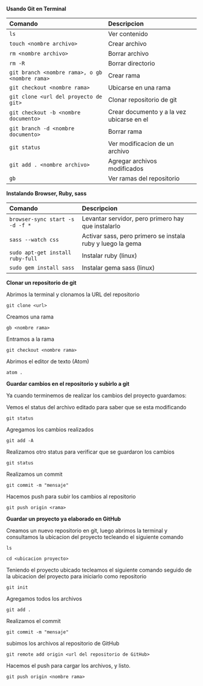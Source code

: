 **Usando Git en Terminal**

| Comando   | Descripcion    |
| :------------- | :------------- |
| ```ls```      | Ver contenido   |
| ```touch <nombre archivo>```      | Crear archivo  |
| ```rm <nombre archivo>```      | Borrar archivo   |
| ```rm -R```      | Borrar directorio   |
| ```git branch <nombre rama>, o gb <nombre rama>```      | Crear rama   |
| ```git checkout <nombre rama>```      | Ubicarse en una rama   |
| ```git clone <url del proyecto de git>```      | Clonar repositorio de git   |
| ```git checkout -b <nombre documento>```      | Crear documento y a la vez ubicarse en el   |
| ```git branch -d <nombre documento>```      | Borrar rama   |
| ```git status```      | Ver modificacion de un archivo   |
| ```git add . <nombre archivo>```      | Agregar archivos modificados   |
| ```gb```      | Ver ramas del repositorio   |


**Instalando Browser, Ruby, sass**

| Comando   | Descripcion    |
| :------------- | :------------- |
| ```browser-sync start -s -d -f *```      | Levantar servidor, pero primero hay que instalarlo   |
| ```sass --watch css```      | Activar sass, pero primero se instala ruby y luego la gema   |
| ```sudo apt-get install ruby-full```      | Instalar ruby (linux)  |
| ```sudo gem install sass```      | Instalar gema sass (linux)  |

**Clonar un repositorio de git**

Abrimos la terminal y clonamos la URL del repositorio
```
git clone <url>
```
Creamos una rama
```
gb <nombre rama>
```
Entramos a la rama
```
git checkout <nombre rama>
```
Abrimos el editor de texto (Atom)
```
atom .
```

**Guardar cambios en el repositorio y subirlo a git**

Ya cuando terminemos de realizar los cambios del proyecto guardamos:

Vemos el status del archivo editado para saber que se esta modificando
```
git status
```
Agregamos los cambios realizados
```
git add -A
```
Realizamos otro status para verificar que se guardaron los cambios
```
git status
```
Realizamos un commit
```
git commit -m "mensaje"
```
Hacemos push para subir los cambios al repositorio
```
git push origin <rama>
```

**Guardar un proyecto ya elaborado en GitHub**

Creamos un nuevo repositorio en git, luego abrimos la terminal y consultamos la ubicacion del proyecto tecleando el siguiente comando
```
ls

cd <ubicacion proyecto>
```
Teniendo el proyecto ubicado tecleamos el siguiente comando seguido de la ubicacion del proyecto para iniciarlo como repositorio
```
git init
```
Agregamos todos los archivos
```
git add .
```
Realizamos el commit
```
git commit -m "mensaje"
```
subimos los archivos al repositorio de GitHub
```
git remote add origin <url del repositorio de GitHub>
```
Hacemos el push para cargar los archivos, y listo.
```
git push origin <nombre rama>
```
